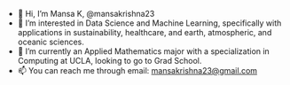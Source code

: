 - 👋 Hi, I’m Mansa K, @mansakrishna23
- 👀 I’m interested in Data Science and Machine Learning, specifically with applications in sustainability, healthcare, and earth, atmospheric, and oceanic sciences. 
- 🌱 I’m currently an Applied Mathematics major with a specialization in Computing at UCLA, looking to go to Grad School. 
- 📫 You can reach me through email: mansakrishna23@gmail.com
